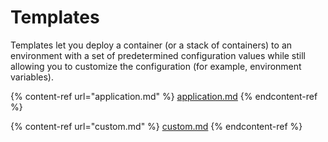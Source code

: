 # Templates

Templates let you deploy a container (or a stack of containers) to an environment with a set of predetermined configuration values while still allowing you to customize the configuration (for example, environment variables).

{% content-ref url="application.md" %}
[application.md](application.md)
{% endcontent-ref %}

{% content-ref url="custom.md" %}
[custom.md](custom.md)
{% endcontent-ref %}

